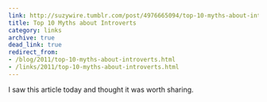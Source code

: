 ```yaml
---
link: http://suzywire.tumblr.com/post/4976665094/top-10-myths-about-introverts
title: Top 10 Myths about Introverts
category: links
archive: true
dead_link: true
redirect_from:
- /blog/2011/top-10-myths-about-introverts.html
- /links/2011/top-10-myths-about-introverts.html
---
```


I saw this article today and thought it was worth sharing.
